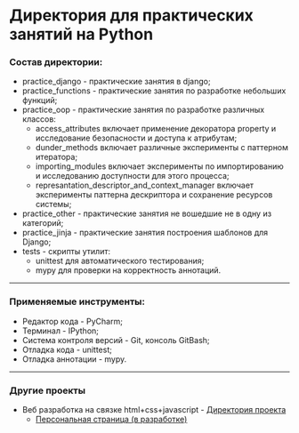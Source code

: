 # Директория для практических занятий на Python

### Состав директории: 
* practice_django - практические занятия в django;
* practice_functions - практические занятия по разработке небольших функций;
* practice_oop - практические занятия по разработке различных классов:
    - access_attributes включает применение декоратора property и исследование безопасности и доступа к атрибутам;
    - dunder_methods включает различные эксперименты с паттерном итератора;
    - importing_modules включает эксперименты по импортированию и исследованию доступности для этого процесса;
    - represantation_descriptor_and_context_manager включает эксперименты паттерна дескриптора и сохранение ресурсов системы;
* practice_other - практические занятия не вошедшие не в одну из категорий;
* practice_jinja - практические занятия построения шаблонов для Django;
* tests - скрипты утилит:
    - unittest для автоматического тестирования; 
    - mypy для проверки на корректность аннотаций. 

---

### Применяемые инструменты:
* Редактор кода - PyCharm;
* Терминал - IPython;
* Система контроля версий - Git, консоль GitBash;
* Отладка кода - unittest;
* Отладка аннотации - mypy.

---

### Другие проекты
* Веб разработка на связке html+css+javascript - [Директория проекта][web_directory]
    - [Персональная страница (в разработке)][web_personal_page]


[web_directory]: https://github.com/Anton1618/Web
[web_personal_page]: https://anton1618.github.io/personal_page/
